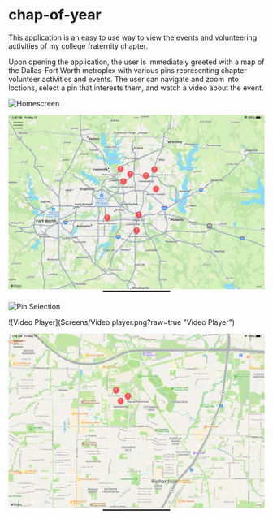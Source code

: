 # chap-of-year

This application is an easy to use way to view the events and volunteering activities of my college fraternity chapter. 

Upon opening the application, the user is immediately greeted with a map of the Dallas-Fort Worth metroplex with various pins representing chapter volunteer activities and events. The user can navigate and zoom into loctions, select a pin that interests them, and watch a video about the event. 

![Homescreen](Screens/homescreen.png?raw=true "Homescreen")

![Welcome](Screens/welcome.png?raw=true "Welcome")

![Pin Selection](Screens/pin-selection.png?raw=true "Pin Selection")

![Video Player](Screens/Video player.png?raw=true "Video Player")

![Zoom](Screens/zoom.png?raw=true "Zoom")
